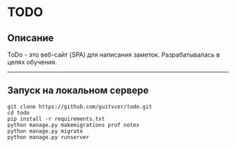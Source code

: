 # TODO

## Описание
ToDo - это веб-сайт (SPA) для написания заметок. Разрабатывалась в целях обучения.

___

## Запуск на локальном сервере
    git clone https://github.com/guitvcer/todo.git
    cd todo
    pip install -r requirements.txt
    python manage.py makemigrations prof notes
    python manage.py migrate
    python manage.py runserver